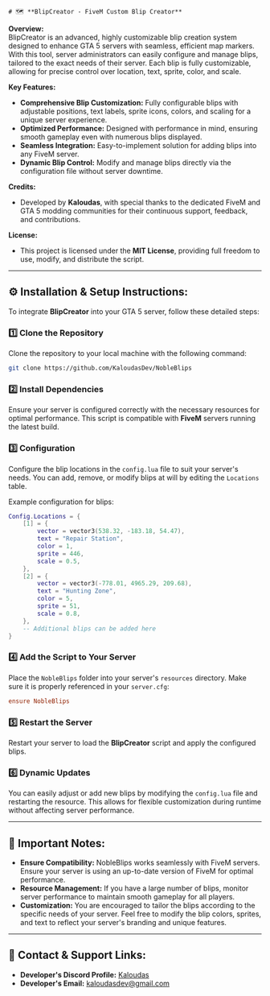     # 🗺️ **BlipCreator - FiveM Custom Blip Creator**

**Overview:**  
BlipCreator is an advanced, highly customizable blip creation system designed to enhance GTA 5 servers with seamless, efficient map markers. With this tool, server administrators can easily configure and manage blips, tailored to the exact needs of their server. Each blip is fully customizable, allowing for precise control over location, text, sprite, color, and scale.

**Key Features:**  
- **Comprehensive Blip Customization:** Fully configurable blips with adjustable positions, text labels, sprite icons, colors, and scaling for a unique server experience.  
- **Optimized Performance:** Designed with performance in mind, ensuring smooth gameplay even with numerous blips displayed.  
- **Seamless Integration:** Easy-to-implement solution for adding blips into any FiveM server.  
- **Dynamic Blip Control:** Modify and manage blips directly via the configuration file without server downtime.

**Credits:**  
- Developed by **Kaloudas**, with special thanks to the dedicated FiveM and GTA 5 modding communities for their continuous support, feedback, and contributions.

**License:**  
- This project is licensed under the **MIT License**, providing full freedom to use, modify, and distribute the script.

---

## ⚙️ **Installation & Setup Instructions:**

To integrate **BlipCreator** into your GTA 5 server, follow these detailed steps:

### 1️⃣ **Clone the Repository**  
Clone the repository to your local machine with the following command:  
```sh
git clone https://github.com/KaloudasDev/NobleBlips
```

### 2️⃣ **Install Dependencies**  
Ensure your server is configured correctly with the necessary resources for optimal performance. This script is compatible with **FiveM** servers running the latest build.

### 3️⃣ **Configuration**  
Configure the blip locations in the `config.lua` file to suit your server's needs. You can add, remove, or modify blips at will by editing the `Locations` table.

Example configuration for blips:
```lua
Config.Locations = {
    [1] = {
        vector = vector3(538.32, -183.18, 54.47), 
        text = "Repair Station", 
        color = 1, 
        sprite = 446, 
        scale = 0.5,
    },
    [2] = {
        vector = vector3(-778.01, 4965.29, 209.68), 
        text = "Hunting Zone", 
        color = 5, 
        sprite = 51, 
        scale = 0.8,
    },
    -- Additional blips can be added here
}
```

### 4️⃣ **Add the Script to Your Server**  
Place the `NobleBlips` folder into your server's `resources` directory. Make sure it is properly referenced in your `server.cfg`:
```cfg
ensure NobleBlips
```

### 5️⃣ **Restart the Server**  
Restart your server to load the **BlipCreator** script and apply the configured blips.

### 6️⃣ **Dynamic Updates**  
You can easily adjust or add new blips by modifying the `config.lua` file and restarting the resource. This allows for flexible customization during runtime without affecting server performance.

---

## 📑 **Important Notes:**

- **Ensure Compatibility:** NobleBlips works seamlessly with FiveM servers. Ensure your server is using an up-to-date version of FiveM for optimal performance.
- **Resource Management:** If you have a large number of blips, monitor server performance to maintain smooth gameplay for all players.
- **Customization:** You are encouraged to tailor the blips according to the specific needs of your server. Feel free to modify the blip colors, sprites, and text to reflect your server's branding and unique features.

---

## 🔗 **Contact & Support Links:**

- **Developer's Discord Profile:** [Kaloudas](https://discordlookup.com/user/1069279857072160921)  
- **Developer's Email:** [kaloudasdev@gmail.com](mailto:kaloudasdev@gmail.com) 


